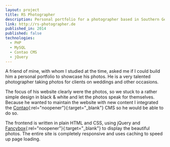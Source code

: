 ```yaml
---
layout: project
title: RS Photographer
description: Personal portfolio for a photographer based in Southern Germany.
link: http://rs-photographer.de
published_in: 2014
published: false
technologies:
  - PHP
  - MySQL
  - Contao CMS
  - jQuery
---
```


A friend of mine, with whom I studied at the time, asked me if I could build him a personal portfolio to showcase his photos. He is a very talented photographer taking photos for clients on weddings and other occasions.

The focus of his website clearly were the photos, so we stuck to a rather simple design in black & white and let the photos speak for themselves. Because he wanted to maintain the website with new content I integrated the [Contao](https://contao.org/en/){:rel="noopener"}{:target="_blank"} CMS so he would be able to do so.

The frontend is written in plain HTML and CSS, using jQuery and [Fancybox](https://fancyapps.com/fancybox/3/){:rel="noopener"}{:target="_blank"} to display the beautiful photos. The entire site is completely responsive and uses caching to speed up page loading.